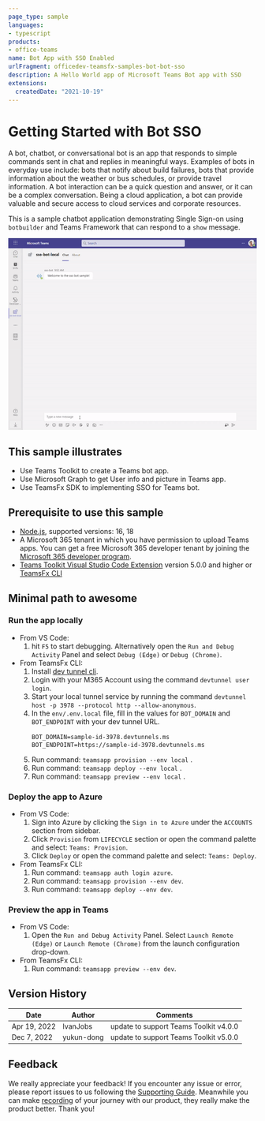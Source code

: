 ```yaml
---
page_type: sample
languages:
- typescript
products:
- office-teams
name: Bot App with SSO Enabled
urlFragment: officedev-teamsfx-samples-bot-bot-sso
description: A Hello World app of Microsoft Teams Bot app with SSO
extensions:
  createdDate: "2021-10-19"
---
```

# Getting Started with Bot SSO

A bot, chatbot, or conversational bot is an app that responds to simple commands sent in chat and replies in meaningful ways. Examples of bots in everyday use include: bots that notify about build failures, bots that provide information about the weather or bus schedules, or provide travel information. A bot interaction can be a quick question and answer, or it can be a complex conversation. Being a cloud application, a bot can provide valuable and secure access to cloud services and corporate resources.

This is a sample chatbot application demonstrating Single Sign-on using `botbuilder` and Teams Framework that can respond to a `show` message.

![Bot SSO Overview](images/bot-sso.gif)

## This sample illustrates
- Use Teams Toolkit to create a Teams bot app.
- Use Microsoft Graph to get User info and picture in Teams app.
- Use TeamsFx SDK to implementing SSO for Teams bot.

## Prerequisite to use this sample
- [Node.js](https://nodejs.org/), supported versions: 16, 18
- A Microsoft 365 tenant in which you have permission to upload Teams apps. You can get a free Microsoft 365 developer tenant by joining the [Microsoft 365 developer program](https://developer.microsoft.com/en-us/microsoft-365/dev-program).
- [Teams Toolkit Visual Studio Code Extension](https://aka.ms/teams-toolkit) version 5.0.0 and higher or [TeamsFx CLI](https://aka.ms/teamsfx-cli)

## Minimal path to awesome

### Run the app locally
- From VS Code:
    1. hit `F5` to start debugging. Alternatively open the `Run and Debug Activity` Panel and select `Debug (Edge)` or `Debug (Chrome)`.
- From TeamsFx CLI:
   1. Install [dev tunnel cli](https://aka.ms/teamsfx-install-dev-tunnel).
   1. Login with your M365 Account using the command `devtunnel user login`.
   1. Start your local tunnel service by running the command `devtunnel host -p 3978 --protocol http --allow-anonymous`.
   1. In the `env/.env.local` file, fill in the values for `BOT_DOMAIN` and `BOT_ENDPOINT` with your dev tunnel URL.
      ```
      BOT_DOMAIN=sample-id-3978.devtunnels.ms
      BOT_ENDPOINT=https://sample-id-3978.devtunnels.ms
      ```
    1. Run command: `teamsapp provision --env local` .
    1. Run command: `teamsapp deploy --env local` .
    1. Run command: `teamsapp preview --env local` .

### Deploy the app to Azure
- From VS Code:
    1. Sign into Azure by clicking the `Sign in to Azure` under the `ACCOUNTS` section from sidebar.
    1. Click `Provision` from `LIFECYCLE` section or open the command palette and select: `Teams: Provision`.
    1. Click `Deploy` or open the command palette and select: `Teams: Deploy`.
- From TeamsFx CLI:
    1. Run command: `teamsapp auth login azure`.
    1. Run command: `teamsapp provision --env dev`.
    1. Run command: `teamsapp deploy --env dev`.

### Preview the app in Teams
- From VS Code:
    1. Open the `Run and Debug Activity` Panel. Select `Launch Remote (Edge)` or `Launch Remote (Chrome)` from the launch configuration drop-down.
- From TeamsFx CLI:
    1. Run command: `teamsapp preview --env dev`.

## Version History
|Date| Author| Comments|
|---|---|---|
|Apr 19, 2022| IvanJobs | update to support Teams Toolkit v4.0.0|
|Dec 7, 2022| yukun-dong | update to support Teams Toolkit v5.0.0|

## Feedback
We really appreciate your feedback! If you encounter any issue or error, please report issues to us following the [Supporting Guide](https://github.com/OfficeDev/TeamsFx-Samples/blob/dev/SUPPORT.md). Meanwhile you can make [recording](https://aka.ms/teamsfx-record) of your journey with our product, they really make the product better. Thank you!
